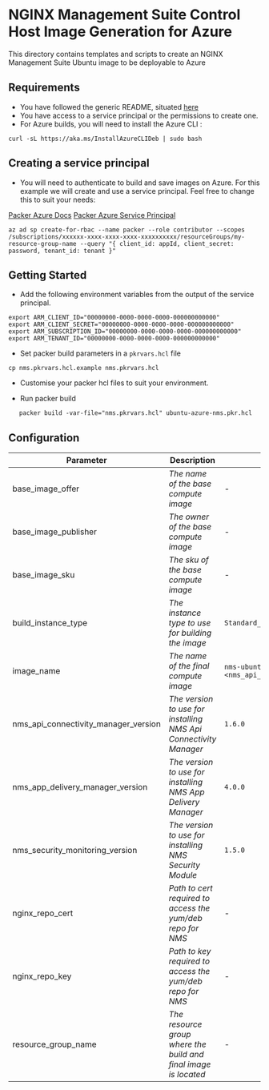 # NGINX Management Suite Control Host Image Generation for Azure

This directory contains templates and scripts to create an NGINX Management Suite Ubuntu image to be deployable to Azure

## Requirements

- You have followed the generic README, situated [here](../../README.md)
- You have access to a service principal or the permissions to create one.
- For Azure builds, you will need to install the Azure CLI :

```shell
curl -sL https://aka.ms/InstallAzureCLIDeb | sudo bash
```

## Creating a service principal

- You will need to authenticate to build and save images on Azure. For this example we will create and use a service principal. Feel free to change this to suit your needs:

[Packer Azure Docs](https://developer.hashicorp.com/packer/plugins/builders/azure/arm)
[Packer Azure Service Principal](https://developer.hashicorp.com/packer/plugins/builders/azure#azure-active-directory-service-principal)

```shell
az ad sp create-for-rbac --name packer --role contributor --scopes /subscriptions/xxxxxx-xxxx-xxxx-xxxx-xxxxxxxxxx/resourceGroups/my-resource-group-name --query "{ client_id: appId, client_secret: password, tenant_id: tenant }"
```

## Getting Started

- Add the following environment variables from the output of the service principal.

```shell
export ARM_CLIENT_ID="00000000-0000-0000-0000-000000000000"
export ARM_CLIENT_SECRET="00000000-0000-0000-0000-000000000000"
export ARM_SUBSCRIPTION_ID="00000000-0000-0000-0000-000000000000"
export ARM_TENANT_ID="00000000-0000-0000-0000-000000000000"
```

- Set packer build parameters in a `pkrvars.hcl` file

```shell
cp nms.pkrvars.hcl.example nms.pkrvars.hcl
```

- Customise your packer hcl files to suit your environment.

- Run packer build

```shell
   packer build -var-file="nms.pkrvars.hcl" ubuntu-azure-nms.pkr.hcl
```

## Configuration

| Parameter                            | Description                                                      | Default                                                   | Required |
| ------------------------------------ | ---------------------------------------------------------------- | --------------------------------------------------------- | -------- |
| base_image_offer                     | _The name of the base compute image_                             | -                                                         | Yes      |
| base_image_publisher                 | _The owner of the base compute image_                            | -                                                         | Yes      |
| base_image_sku                       | _The sku of the base compute image_                              | -                                                         | Yes      |
| build_instance_type                  | _The instance type to use for building the image_                | `Standard_B1s`                                            | No       |
| image_name                           | _The name of the final compute image_                            | `nms-ubuntu-20-04-<nms_api_connectivity_manager_version>` | No       |
| nms_api_connectivity_manager_version | _The version to use for installing NMS Api Connectivity Manager_ | `1.6.0`                                                   | No       |
| nms_app_delivery_manager_version     | _The version to use for installing NMS App Delivery Manager_     | `4.0.0`                                                   | No       |
| nms_security_monitoring_version      | _The version to use for installing NMS Security Module_          | `1.5.0`                                                   | No       |
| nginx_repo_cert                      | _Path to cert required to access the yum/deb repo for NMS_       | -                                                         | Yes      |
| nginx_repo_key                       | _Path to key required to access the yum/deb repo for NMS_        | -                                                         | Yes      |
| resource_group_name                  | _The resource group where the build and final image is located_  | -                                                         | Yes      |
